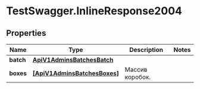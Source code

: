 # TestSwagger.InlineResponse2004

## Properties

Name | Type | Description | Notes
------------ | ------------- | ------------- | -------------
**batch** | [**ApiV1AdminsBatchesBatch**](ApiV1AdminsBatchesBatch.md) |  | 
**boxes** | [**[ApiV1AdminsBatchesBoxes]**](ApiV1AdminsBatchesBoxes.md) | Массив коробок. | 


